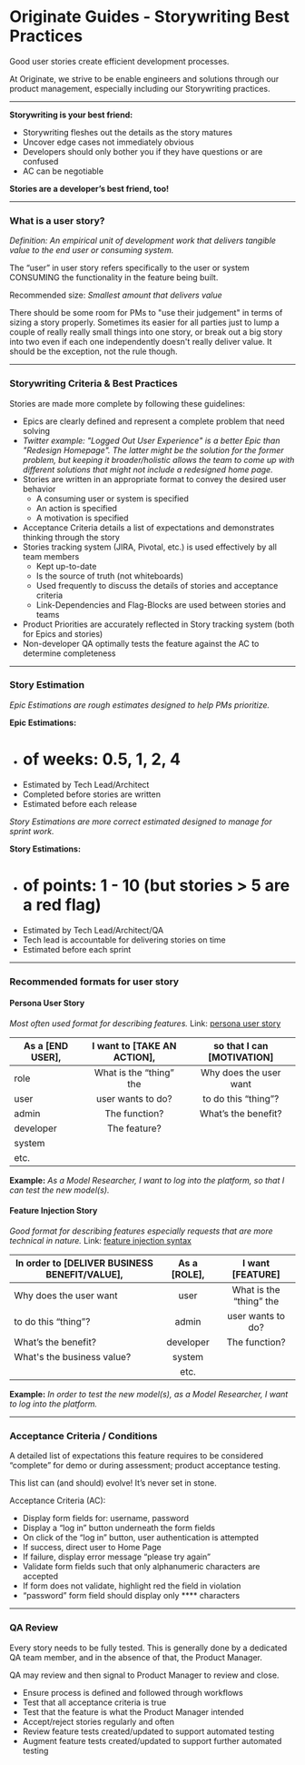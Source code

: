 # Originate Guides - Storywriting Best Practices

Good user stories create efficient development processes.

At Originate, we strive to be enable engineers and solutions through our product management, especially including our Storywriting practices.

-----

**Storywriting is your best friend:**
* Storywriting fleshes out the details as the story matures
* Uncover edge cases not immediately obvious
* Developers should only bother you if they have questions or are confused
* AC can be negotiable

**Stories are a developer’s best friend, too!**

-----

### What is a user story?

*Definition:  An empirical unit of development work that delivers tangible value to the end user or consuming system.*

The “user” in user story refers specifically to the user or system CONSUMING the functionality in the feature being built.

Recommended size: *Smallest amount that delivers value*

There should be some room for PMs to "use their judgement" in terms of sizing a story properly. Sometimes its easier for all parties just to lump a couple of really really small things into one story, or break out a big story into two even if each one independently doesn't really deliver value. It should be the exception, not the rule though.

-----

### Storywriting Criteria & Best Practices

Stories are made more complete by following these guidelines:
* Epics are clearly defined and represent a complete problem that need solving
* *Twitter example: "Logged Out User Experience" is a better Epic than "Redesign Homepage". The latter might be the solution for the former problem, but keeping it broader/holistic allows the team to come up with different solutions that might not include a redesigned home page.*
* Stories are written in an appropriate format to convey the desired user behavior
  * A consuming user or system is specified
  * An action is specified
  * A motivation is specified
* Acceptance Criteria details a list of expectations and demonstrates thinking through the story
* Stories tracking system (JIRA, Pivotal, etc.) is used effectively by all team members
  * Kept up-to-date
  * Is the source of truth (not whiteboards)
  * Used frequently to discuss the details of stories and acceptance criteria
  * Link-Dependencies and Flag-Blocks are used between stories and teams
* Product Priorities are accurately reflected in Story tracking system (both for Epics and stories)
* Non-developer QA optimally tests the feature against the AC to determine completeness

-----

### Story Estimation

*Epic Estimations are rough estimates designed to help PMs prioritize.*

**Epic Estimations:**
* # of weeks: 0.5, 1, 2, 4
* Estimated by Tech Lead/Architect
* Completed before stories are written
* Estimated before each release

*Story Estimations are more correct estimated designed to manage for sprint work.*

**Story Estimations:**
* # of points: 1 - 10 (but stories > 5 are a red flag)
* Estimated by Tech Lead/Architect/QA
* Tech lead is accountable for delivering stories on time
* Estimated before each sprint

-----

### Recommended formats for user story

#### Persona User Story
*Most often used format for describing features.*
Link: [persona user story](http://www.boost.co.nz/blog/2010/09/acceptance-criteria/)

| As a [END USER], | I want to [TAKE AN ACTION], | so that I can [MOTIVATION] |
| ---------------- |:---------------------------:|:--------------------------:|
| role             | What is the “thing” the     | Why does the user want     |
| user             | user wants to do?           | to do this “thing”?        |
| admin            | The function?               | What’s the benefit?        |
| developer        | The feature?                |                            |
| system           |                             |                            |
| etc.             |                             |                            |

**Example:**
*As a Model Researcher, I want to log into the platform, so that I can test the new model(s).*

#### Feature Injection Story
*Good format for describing features especially requests that are more technical in nature.*
Link: [feature injection syntax](http://lizkeogh.com/2008/09/10/feature-injection-and-handling-technical-stories/)

| In order to [DELIVER BUSINESS BENEFIT/VALUE], | As a [ROLE], | I want [FEATURE]          |
| --------------------------------------------- |:------------:|:-------------------------:|
| Why does the user want                        | user         | What is the “thing” the   |
| to do this “thing”?                           | admin        | user wants to do?         |
| What’s the benefit?                           | developer    | The function?             |
| What's the business value?                    | system       |                           |
|                                               | etc.         |                           |

**Example:**
*In order to test the new model(s), as a Model Researcher, I want to log into the platform.*

-----

### Acceptance Criteria / Conditions

A detailed list of expectations this feature requires to be considered “complete” for demo or during assessment; product acceptance testing.

This list can (and should) evolve! It’s never set in stone.

Acceptance Criteria (AC):
* Display form fields for: username, password
* Display a “log in” button underneath the form fields
* On click of the “log in” button, user authentication is attempted
* If success, direct user to Home Page
* If failure, display error message “please try again”
* Validate form fields such that only alphanumeric characters are accepted
* If form does not validate, highlight red the field in violation
* “password” form field should display only **** characters

-----

### QA Review

Every story needs to be fully tested. This is generally done by a dedicated QA team member, and in the absence of that, the Product Manager.

QA may review and then signal to Product Manager to review and close.

* Ensure process is defined and followed through workflows
* Test that all acceptance criteria is true
* Test that the feature is what the Product Manager intended
* Accept/reject stories regularly and often
* Review feature tests created/updated to support automated testing
* Augment feature tests created/updated to support further automated testing
